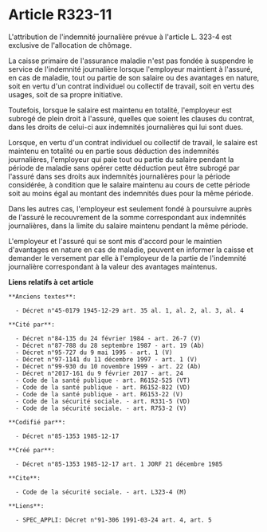 # Article R323-11

L'attribution de l'indemnité journalière prévue à l'article L. 323-4 est exclusive de l'allocation de chômage.

La caisse primaire de l'assurance maladie n'est pas fondée à suspendre le service de l'indemnité journalière lorsque
l'employeur maintient à l'assuré, en cas de maladie, tout ou partie de son salaire ou des avantages en nature, soit en vertu
d'un contrat individuel ou collectif de travail, soit en vertu des usages, soit de sa propre initiative.

Toutefois, lorsque le salaire est maintenu en totalité, l'employeur est subrogé de plein droit à l'assuré, quelles que soient
les clauses du contrat, dans les droits de celui-ci aux indemnités journalières qui lui sont dues.

Lorsque, en vertu d'un contrat individuel ou collectif de travail, le salaire est maintenu en totalité ou en partie sous
déduction des indemnités journalières, l'employeur qui paie tout ou partie du salaire pendant la période de maladie sans
opérer cette déduction peut être subrogé par l'assuré dans ses droits aux indemnités journalières pour la période considérée,
à condition que le salaire maintenu au cours de cette période soit au moins égal au montant des indemnités dues pour la même
période.

Dans les autres cas, l'employeur est seulement fondé à poursuivre auprès de l'assuré le recouvrement de la somme
correspondant aux indemnités journalières, dans la limite du salaire maintenu pendant la même période.

L'employeur et l'assuré qui se sont mis d'accord pour le maintien d'avantages en nature en cas de maladie, peuvent en
informer la caisse et demander le versement par elle à l'employeur de la partie de l'indemnité journalière correspondant à la
valeur des avantages maintenus.

**Liens relatifs à cet article**

	**Anciens textes**:

	  - Décret n°45-0179 1945-12-29 art. 35 al. 1, al. 2, al. 3, al. 4

	**Cité par**:

	  - Décret n°84-135 du 24 février 1984 - art. 26-7 (V)
	  - Décret n°87-788 du 28 septembre 1987 - art. 19 (Ab)
	  - Décret n°95-727 du 9 mai 1995 - art. 1 (V)
	  - Décret n°97-1141 du 11 décembre 1997 - art. 1 (V)
	  - Décret n°99-930 du 10 novembre 1999 - art. 22 (Ab)
	  - Décret n°2017-161 du 9 février 2017 - art. 24
	  - Code de la santé publique - art. R6152-525 (VT)
	  - Code de la santé publique - art. R6152-822 (VD)
	  - Code de la santé publique - art. R6153-22 (V)
	  - Code de la sécurité sociale. - art. R331-5 (VD)
	  - Code de la sécurité sociale. - art. R753-2 (V)

	**Codifié par**:

	  - Décret n°85-1353 1985-12-17

	**Créé par**:

	  - Décret n°85-1353 1985-12-17 art. 1 JORF 21 décembre 1985

	**Cite**:

	  - Code de la sécurité sociale. - art. L323-4 (M)

	**Liens**:

	  - SPEC_APPLI: Décret n°91-306 1991-03-24 art. 4, art. 5
